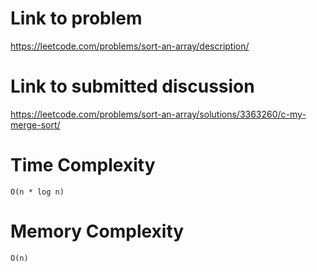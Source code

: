 # Link to problem
https://leetcode.com/problems/sort-an-array/description/

# Link to submitted discussion
https://leetcode.com/problems/sort-an-array/solutions/3363260/c-my-merge-sort/

# Time Complexity
`O(n * log n)`

# Memory Complexity
`O(n)`
